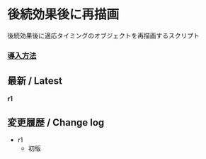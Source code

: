 # 後続効果後に再描画

後続効果後に適応タイミングのオブジェクトを再描画するスクリプト

### [導入方法](https://github.com/nea-c/AviUtl-Scripts/blob/master/aviutl2/README.md)

## 最新 / Latest

**r1**

## 変更履歴 / Change log

- r1
    - 初版